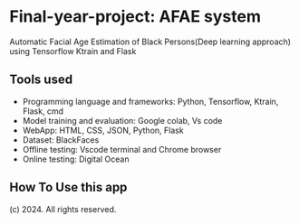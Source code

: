 # Final-year-project: AFAE system
Automatic Facial Age Estimation of Black Persons(Deep learning approach) using Tensorflow Ktrain and Flask

## Tools used
- Programming language and frameworks: Python, Tensorflow, Ktrain, Flask, cmd
- Model training and evaluation: Google colab, Vs code
- WebApp: HTML, CSS, JSON, Python, Flask
- Dataset: BlackFaces
- Offline testing: Vscode terminal and Chrome browser
- Online testing: Digital Ocean

## How To Use this app

(c) 2024. All rights reserved.